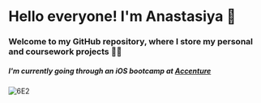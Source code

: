 Hello everyone! I'm Anastasiya &#128406;
=====================

### Welcome to my GitHub repository, where I store my personal and coursework projects &#128105;&#8205;&#128187; 

##### I'm currently going through an iOS bootcamp at [Accenture](https://www.accenture.com) 



  ![6E2](https://github.com/StasyaOmak/StasyaOmak/assets/127408467/db7375d9-ec87-4d72-8315-a0d91a184192)



<!--
**StasyaOmak/StasyaOmak** is a ✨ _special_ ✨ repository because its `README.md` (this file) appears on your GitHub profile.

Here are some ideas to get you started:

- 🔭 I’m currently working on ...
- 🌱 I’m currently learning ...
- 👯 I’m looking to collaborate on ...
- 🤔 I’m looking for help with ...
- 💬 Ask me about ...
- 📫 How to reach me: ...
- 😄 Pronouns: ...
- ⚡ Fun fact: ...
-->
